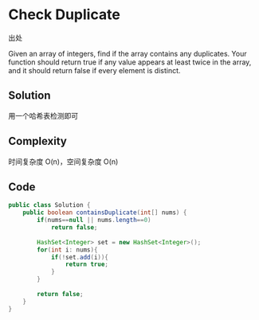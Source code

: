 # Check Duplicate

出处

Given an array of integers, find if the array contains any duplicates. Your function should return true if any value appears at least twice in the array, and it should return false if every element is distinct.

## Solution

用一个哈希表检测即可

## Complexity

时间复杂度 O(n)，空间复杂度 O(n)

## Code

```java
public class Solution {
    public boolean containsDuplicate(int[] nums) {
        if(nums==null || nums.length==0)
            return false;
 
        HashSet<Integer> set = new HashSet<Integer>();
        for(int i: nums){
            if(!set.add(i)){
                return true;
            }
        }
     
        return false;
    }
}
```

